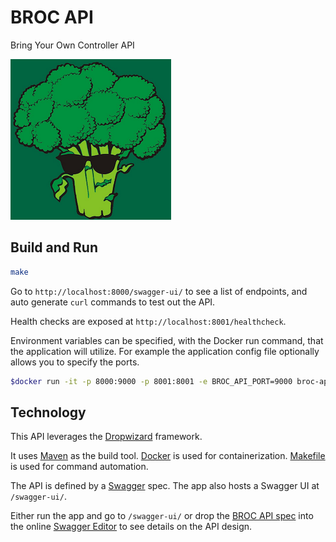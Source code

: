 # BROC API

Bring Your Own Controller API

![cool-broccoli](cool-broccoli.png)

## Build and Run

```bash
make
```

Go to `http://localhost:8000/swagger-ui/` to see a list of endpoints, and auto generate `curl` commands to test out the API.

Health checks are exposed at `http://localhost:8001/healthcheck`.

Environment variables can be specified, with the Docker run command, that the application will utilize. For example the application config file optionally allows you to specify the ports.

```bash
$docker run -it -p 8000:9000 -p 8001:8001 -e BROC_API_PORT=9000 broc-api
```

## Technology

This API leverages the [Dropwizard](https://www.dropwizard.io/1.3.5/docs/) framework.

It uses [Maven](https://maven.apache.org/) as the build tool. [Docker](https://www.docker.com/) is used for containerization. [Makefile](ftp://ftp.gnu.org/old-gnu/Manuals/make-3.79.1/html_chapter/make_2.html) is used for command automation.

The API is defined by a [Swagger](https://swagger.io/) spec. The app also hosts a Swagger UI at `/swagger-ui/`.

Either run the app and go to `/swagger-ui/` or drop the [BROC API spec](./spec/api.yml) into the online [Swagger Editor](https://editor.swagger.io/) to see details on the API design.
